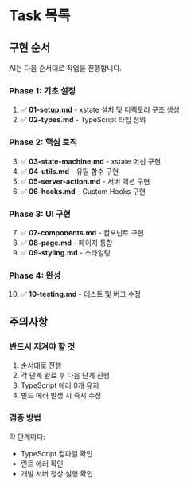 # Task 목록

## 구현 순서

AI는 다음 순서대로 작업을 진행합니다.

### Phase 1: 기초 설정

1. ✅ **01-setup.md** - xstate 설치 및 디렉토리 구조 생성
2. ✅ **02-types.md** - TypeScript 타입 정의

### Phase 2: 핵심 로직

3. ✅ **03-state-machine.md** - xstate 머신 구현
4. ✅ **04-utils.md** - 유틸 함수 구현
5. ✅ **05-server-action.md** - 서버 액션 구현
6. ✅ **06-hooks.md** - Custom Hooks 구현

### Phase 3: UI 구현

7. ✅ **07-components.md** - 컴포넌트 구현
8. ✅ **08-page.md** - 페이지 통합
9. ✅ **09-styling.md** - 스타일링

### Phase 4: 완성

10. ✅ **10-testing.md** - 테스트 및 버그 수정

## 주의사항

### 반드시 지켜야 할 것
1. 순서대로 진행
2. 각 단계 완료 후 다음 단계 진행
3. TypeScript 에러 0개 유지
4. 빌드 에러 발생 시 즉시 수정

### 검증 방법
각 단계마다:
- TypeScript 컴파일 확인
- 린트 에러 확인
- 개발 서버 정상 실행 확인
